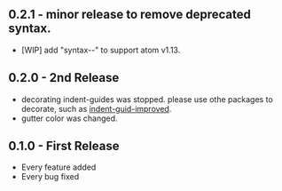 ## 0.2.1 - minor release to remove deprecated syntax.
* [WIP] add "syntax--" to support atom v1.13.

## 0.2.0 - 2nd Release
* decorating indent-guides was stopped.
  please use othe packages to decorate, such as [indent-guid-improved](https://atom.io/packages/indent-guide-improved).
* gutter color was changed.

## 0.1.0 - First Release
* Every feature added
* Every bug fixed
